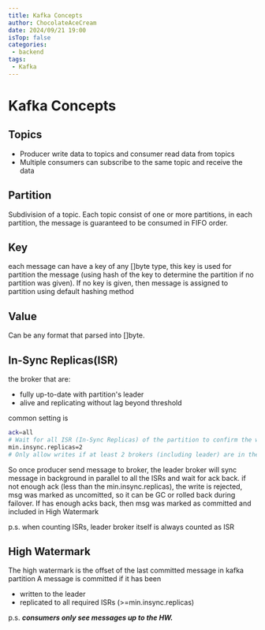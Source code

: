 ```yaml
---
title: Kafka Concepts
author: ChocolateAceCream
date: 2024/09/21 19:00
isTop: false
categories:
 - backend
tags:
 - Kafka
---
```


# Kafka Concepts <Badge text="Kafka" type="warning" />
## Topics
- Producer write data to topics and consumer read data from topics
- Multiple consumers can subscribe to the same topic and receive the data

## Partition
Subdivision of a topic. Each topic consist of one or more partitions, in each partition, the message is guaranteed to be consumed in FIFO order.

## Key
each message can have a key of any []byte type, this key is used for partition the message (using hash of the key to determine the partition if no partition was given). If no key is given, then message is assigned to partition using default hashing method

## Value
Can be any format that parsed into []byte.

## In-Sync Replicas(ISR)
the broker that are:
- fully up-to-date with partition's leader
- alive and replicating without lag beyond threshold

common setting is
```sh
ack=all
# Wait for all ISR (In-Sync Replicas) of the partition to confirm the write before ACKing the producer
min.insync.replicas=2
# Only allow writes if at least 2 brokers (including leader) are in the In-Sync Replicas (ISR) set
```

So once producer send message to broker, the leader broker will sync message in background in parallel to all the ISRs and wait for ack back. if not enough ack (less than the min.insync.replicas), the write is rejected, msg was marked as uncomitted, so it can be GC or rolled back during failover.
If has enough acks back, then msg was marked as committed and included in High Watermark

p.s. when counting ISRs, leader broker itself is always counted as ISR

## High Watermark
The high watermark is the offset of the last committed message in kafka partition
A message is committed if it has been
- written to the leader
- replicated to all required ISRs (>=min.insync.replicas)

p.s. ***consumers only see messages up to the HW.***
